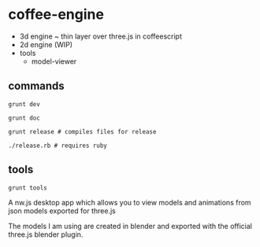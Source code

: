 coffee-engine
=============

* 3d engine ~ thin layer over three.js in coffeescript
* 2d engine (WIP)
* tools
  - model-viewer

commands
--------

```
grunt dev
```

```
grunt doc
```

```
grunt release # compiles files for release
```

```
./release.rb # requires ruby
```

tools
-----

```
grunt tools
```
A nw.js desktop app which allows you to view models and animations from
json models exported for three.js

The models I am using are created in blender and exported with the official
three.js blender plugin.
